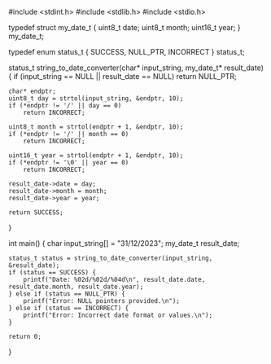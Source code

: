 #include <stdint.h>
#include <stdlib.h>
#include <stdio.h>

typedef struct my_date_t {
    uint8_t date;
    uint8_t month;
    uint16_t year;
} my_date_t;

typedef enum status_t {
    SUCCESS,
    NULL_PTR,
    INCORRECT
} status_t;

status_t string_to_date_converter(char* input_string, my_date_t* result_date) {
    if (input_string == NULL || result_date == NULL)
        return NULL_PTR;

    char* endptr;
    uint8_t day = strtol(input_string, &endptr, 10);
    if (*endptr != '/' || day == 0)
        return INCORRECT;

    uint8_t month = strtol(endptr + 1, &endptr, 10);
    if (*endptr != '/' || month == 0)
        return INCORRECT;

    uint16_t year = strtol(endptr + 1, &endptr, 10);
    if (*endptr != '\0' || year == 0)
        return INCORRECT;

    result_date->date = day;
    result_date->month = month;
    result_date->year = year;

    return SUCCESS;
}

int main() {
    char input_string[] = "31/12/2023";
    my_date_t result_date;

    status_t status = string_to_date_converter(input_string, &result_date);
    if (status == SUCCESS) {
        printf("Date: %02d/%02d/%04d\n", result_date.date, result_date.month, result_date.year);
    } else if (status == NULL_PTR) {
        printf("Error: NULL pointers provided.\n");
    } else if (status == INCORRECT) {
        printf("Error: Incorrect date format or values.\n");
    }

    return 0;
}
